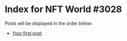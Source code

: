 # Index for NFT World #3028
Posts will be displayed in the order below:

- [Your first post](./001-first.md)

